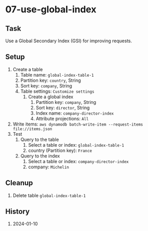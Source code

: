 # 07-use-global-index

## Task
Use a Global Secondary Index (GSI) for improving requests.

## Setup
1. Create a table
    1. Table name: `global-index-table-1`
    2. Partition key: `country`, String
    3. Sort key: `company`, String
    4. Table settings: `Customize settings`
    	1. Create a global index
			1. Partition key: `company`, String
			2. Sort key: `director`, String
			3. Index name: `company-director-index`
			4. Attribute projections: `All`
2. Write items: `aws dynamodb batch-write-item --request-items file://items.json`
3. Test
	1. Query to the table
		1. Select a table or index: `global-index-table-1`
		2. country (Partition key): `France`
	2. Query to the index
		1. Select a table or index: `company-director-index`
		2. company: `Michelin`

## Cleanup
1. Delete table `global-index-table-1`

## History
1. 2024-01-10
